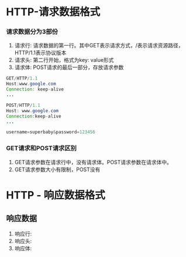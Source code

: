 # HTTP-请求数据格式

### 请求数据分为3部份

1. 请求行: 请求数据的第一行。其中GET表示请求方式，/表示请求资源路径，HTTP/1.1表示协议版本
2. 请求头: 第二行开始，格式为key: value形式
3. 请求体: POST请求的最后一部分，存放请求参数

```Java
GET/HTTP/1.1
Host:www.google.com
Connection: keep-alive
...
```

```Java
POST/HTTP/1.1
Host: www.google.com
Connection:keep-alive
...

username=superbaby&password=123456
```

### GET请求和POST请求区别

1. GET请求参数在请求行中，没有请求体。POST请求参数在请求体中。
2. GET请求参数大小有限制，POST没有

  

# HTTP - 响应数据格式

## 响应数据

1. 响应行:
2. 响应头:
3. 响应体: